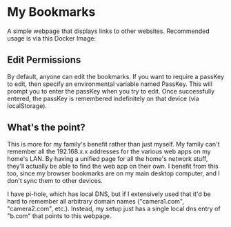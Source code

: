 # My Bookmarks

A simple webpage that displays links to other websites. Recommended usage is via this Docker Image:

## Edit Permissions

By default, anyone can edit the bookmarks. If you want to require a passKey to edit, then specify an environmental variable named PassKey. This will prompt you to enter the passKey when you try to edit. Once successfully entered, the passKey is remembered indefinitely on that device (via localStorage). 

## What's the point?

This is more for my family's benefit rather than just myself. My family can't remember all the 192.168.x.x addresses for the various web apps on my home's LAN. By having a unified page for all the home's network stuff, they'll actually be able to find the web app on their own. I benefit from this too, since my browser bookmarks are on my main desktop computer, and I don't sync them to other devices. 

I have pi-hole, which has local DNS, but if I extensively used that it'd be hard to remember all arbitrary domain names ("camera1.com", "camera2.com", etc.). Instead, my setup just has a single local dns entry of "b.com" that points to this webpage. 

